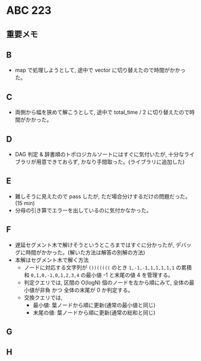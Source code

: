 # ABC 223

## 重要メモ

## B

- map で処理しようとして, 途中で vector に切り替えたので時間がかかった。

## C

- 両側から幅を狭めて解こうとして, 途中で total_time / 2 に切り替えたので時間がかかった。

## D

- DAG 判定 & 辞書順のトポロジカルソートにはすぐに気付いたが, 十分なライブラリが用意できておらず, かなり手間取った。(ライブラリに追加した)

## E

- 難しそうに見えたので pass したが, ただ場合分けするだけの問題だった。(15 min)
- 分母の引き算でエラーを出しているのに気付かなかった。

## F

- 遅延セグメント木で解けそうというところまではすぐに分かったが, デバッグに時間がかかった。(解いた方法は解答の別解の方法)
- 本解はセグメント木で解く方法
  - ノードに対応する文字列が `())(((((` のとき `1,-1,-1,1,1,1,1,1` の累積和 `0,1,0,-1,0,1,2,3,4` の最小値 -1 と末尾の値 4 を管理する。
  - 判定クエリでは, 区間の O(logN) 個のノードを左から順にみて, 全体の最小値が非負 かつ 全体の末尾が 0 か判定する。
  - 交換クエリでは,
    - 最小値: 葉ノードから順に更新(通常の最小値と同じ)
    - 末尾の値: 葉ノードから順に更新(通常の総和と同じ)

## G

## H
